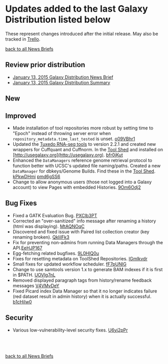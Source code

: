 # Updates added to the last Galaxy Distribution listed below
These represent changes introduced after the initial release. May also be tracked in [Trello](https://trello.com/galaxyproject).<br />

[back to all News Briefs](..)

## Review prior distribution

* [January 13, 2015 Galaxy Distribution News Brief](../2015_01_13)
* [January 13, 2015 Galaxy Distribution Summary](../../News/2015_01_13_Galaxy_Distribution)


## New



## Improved
* Made installation of tool repositories more robust by setting time to "Epoch" instead of throwing server error when `repository_metadata.time_last_tested` is unset. [o09VBhr1](https://trello.com/c/o09VBhr1)
* Updated the [Tuxedo RNA-seq tools](http://cole-trapnell-lab.github.io/cufflinks/manual/) to version 2.2.1 and created new wrappers for Cuffquant and Cuffnorm. In the [Tool Shed](http://usegalaxy.org/toolshed) and installed on [http://usegalaxy.org](http://usegalaxy.org). [bfr0jKut](https://trello.com/c/bfr0jKut)
* Enhanced the `DataManagers` reference genome retrieval protocol to function better with UCSC's updated file naming/paths. Created a new `DataManager` for dbkeys/Genome Builds. Find these in the [Tool Shed](http://usegalaxy.org/toolshed). [kPkwDHmi](https://trello.com/c/kPkwDHmi) [pmd6gSS6](https://trello.com/c/pmd6gSS6)
* Change to allow anonymous users (those not logged into a Galaxy account) to view Pages with embedded Histories. [9Om6Odj2](https://trello.com/c/9Om6Odj2)



## Bug Fixes
* Fixed a GATK Evaluation Bug. [PXClb3PT](https://trello.com/c/PXClb3PT)
* Corrected an "over-sanitized" info message after renaming a history (html was displaying). [MtAQNOqC](https://trello.com/c/MtAQNOqC)
* Discovered and fixed issue with Paired list collection creator (key renaming broken). [QklilFk3](https://trello.com/c/QklilFk3)
* Fix for preventing non-admins from running Data Managers through the API.[EeHJP167](https://trello.com/c/EeHJP167)
* Egg-fetching related bugfixes. [9L0HlQ0u](https://trello.com/c/9L0HlQ0u)
* Fixes for resetting metadata on ToolShed Repositories. [lGmlkvdr](https://trello.com/c/lGmlkvdr)
* Small fixes for updated workflow scheduler. [fF7pUNIG](https://trello.com/c/fF7pUNIG)
* Change to use samtools version 1.x to generate BAM indexes if it is first in $PATH. [UOVlg7nL](https://trello.com/c/UOVlg7nL)
* Removed displayed paragraph tags from history/rename feedback messages [V4VMvDeY](https://trello.com/c/V4VMvDeY)
* Fixed Picard index Data Manager so that it no longer indicates failure (red dataset result in admin history) when it is actually successful. [b1cHiIw0](https://trello.com/c/b1cHiIw0)


## Security
* Various low-vulnerability-level security fixes. [U6yj2pPr](https://trello.com/c/U6yj2pPr)




<br /><br /><br />
[back to all News Briefs](..)
<br /><br />
